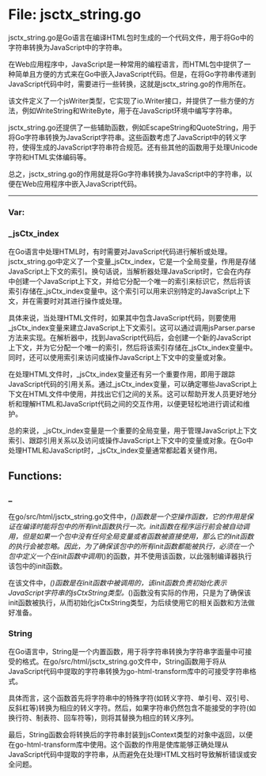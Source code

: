 # File: jsctx_string.go

jsctx_string.go是Go语言在编译HTML包时生成的一个代码文件，用于将Go中的字符串转换为JavaScript中的字符串。

在Web应用程序中，JavaScript是一种常用的编程语言，而HTML包中提供了一种简单且方便的方式来在Go中嵌入JavaScript代码。但是，在将Go字符串传递到JavaScript代码中时，需要进行一些转换，这就是jsctx_string.go的作用所在。

该文件定义了一个jsWriter类型，它实现了io.Writer接口，并提供了一些方便的方法，例如WriteString和WriteByte，用于在JavaScript环境中编写字符串。

jsctx_string.go还提供了一些辅助函数，例如EscapeString和QuoteString，用于将Go字符串转换为JavaScript字符串。这些函数考虑了JavaScript中的转义字符，使得生成的JavaScript字符串符合规范。还有些其他的函数用于处理Unicode字符和HTML实体编码等。

总之，jsctx_string.go的作用就是将Go字符串转换为JavaScript中的字符串，以便在Web应用程序中嵌入JavaScript代码。




---

### Var:

### _jsCtx_index

在Go语言中处理HTML时，有时需要对JavaScript代码进行解析或处理。jsctx_string.go中定义了一个变量_jsCtx_index，它是一个全局变量，作用是存储JavaScript上下文的索引。换句话说，当解析器处理JavaScript时，它会在内存中创建一个JavaScript上下文，并给它分配一个唯一的索引来标识它，然后将该索引存储在_jsCtx_index变量中。这个索引可以用来识别特定的JavaScript上下文，并在需要时对其进行操作或处理。

具体来说，当处理HTML文件时，如果其中包含JavaScript代码，则要使用_jsCtx_index变量来建立JavaScript上下文索引。这可以通过调用jsParser.parse方法来实现。在解析器中，找到JavaScript代码后，会创建一个新的JavaScript上下文，并为它分配一个唯一的索引，然后将该索引存储在_jsCtx_index变量中。同时，还可以使用索引来访问或操作JavaScript上下文中的变量或对象。

在处理HTML文件时，_jsCtx_index变量还有另一个重要作用，即用于跟踪JavaScript代码的引用关系。通过_jsCtx_index变量，可以确定哪些JavaScript上下文在HTML文件中使用，并找出它们之间的关系。这可以帮助开发人员更好地分析和理解HTML和JavaScript代码之间的交互作用，以便更轻松地进行调试和维护。

总的来说，_jsCtx_index变量是一个重要的全局变量，用于管理JavaScript上下文索引、跟踪引用关系以及访问或操作JavaScript上下文中的变量或对象。在Go中处理HTML和JavaScript时，_jsCtx_index变量通常都起着关键作用。



## Functions:

### _

在go/src/html/jsctx_string.go文件中，_()函数是一个空操作函数，它的作用是保证在编译时能将包中的所有init函数执行一次。init函数在程序运行前会被自动调用，但是如果一个包中没有任何全局变量或者函数被直接使用，那么它的init函数的执行会被忽略。因此，为了确保该包中的所有init函数都能被执行，必须在一个包中定义一个在init函数中调用_()的函数，并不使用该函数，以此强制编译器执行该包中的init函数。

在该文件中，_()函数是在init函数中被调用的，该init函数负责初始化表示JavaScript字符串的jsCtxString类型。_()函数没有实际的作用，只是为了确保该init函数被执行，从而初始化jsCtxString类型，为后续使用它的相关函数和方法做好准备。



### String

在Go语言中，String是一个内置函数，用于将字符串转换为字符串字面量中可接受的格式。在go/src/html/jsctx_string.go文件中，String函数用于将从JavaScript代码中提取的字符串转换为go-html-transform库中的可接受字符串格式。

具体而言，这个函数首先将字符串中的特殊字符(如转义字符、单引号、双引号、反斜杠等)转换为相应的转义字符。然后，如果字符串仍然包含不能接受的字符(如换行符、制表符、回车符等)，则将其替换为相应的转义序列。

最后，String函数会将转换后的字符串封装到jsContext类型的对象中返回，以便在go-html-transform库中使用。这个函数的作用是使库能够正确处理从JavaScript代码中提取的字符串，从而避免在处理HTML文档时导致解析错误或安全问题。



